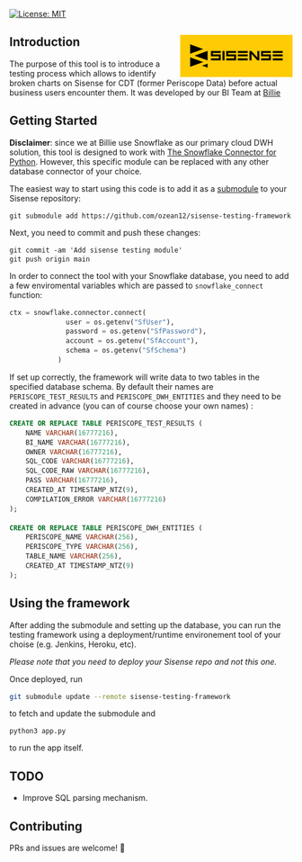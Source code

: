 [![License: MIT](https://img.shields.io/badge/License-MIT-blue.svg)](https://opensource.org/licenses/MIT)

## Introduction <img src="logos/sisense.png" align="right" width="200px"/>
The purpose of this tool is to introduce a testing process which allows to identify broken charts on Sisense for CDT (former Periscope Data) before actual business users encounter them.
It was developed by our BI Team at [Billie](https://www.billie.io)

## Getting Started
**Disclaimer**: since we at Billie use Snowflake as our primary cloud DWH solution, this tool is designed to work with [The Snowflake Connector for Python](https://docs.snowflake.com/en/user-guide/python-connector.html). However, this specific module can be replaced with any other database connector of your choice. 

The easiest way to start using this code is to add it as a [submodule](https://git-scm.com/book/en/v2/Git-Tools-Submodules) to your Sisense repository:

```shell
git submodule add https://github.com/ozean12/sisense-testing-framework 
```

Next, you need to commit and push these changes:

```shell
git commit -am 'Add sisense testing module'
git push origin main
```

In order to connect the tool with your Snowflake database, you need to add a few enviromental variables which are passed to `snowflake_connect` function:

```python
ctx = snowflake.connector.connect(
              user = os.getenv("SfUser"),
              password = os.getenv("SfPassword"),
              account = os.getenv("SfAccount"),
              schema = os.getenv("SfSchema")
            )
```

If set up correctly, the framework will write data to two tables in the specified database schema. By default their names are `PERISCOPE_TEST_RESULTS` and `PERISCOPE_DWH_ENTITIES` and they need to be created in advance (you can of course choose your own names) :

```sql
CREATE OR REPLACE TABLE PERISCOPE_TEST_RESULTS (
	NAME VARCHAR(16777216),
	BI_NAME VARCHAR(16777216),
	OWNER VARCHAR(16777216),
	SQL_CODE VARCHAR(16777216),
	SQL_CODE_RAW VARCHAR(16777216),
	PASS VARCHAR(16777216),
	CREATED_AT TIMESTAMP_NTZ(9),
	COMPILATION_ERROR VARCHAR(16777216)
);

CREATE OR REPLACE TABLE PERISCOPE_DWH_ENTITIES (
	PERISCOPE_NAME VARCHAR(256),
	PERISCOPE_TYPE VARCHAR(256),
	TABLE_NAME VARCHAR(256),
	CREATED_AT TIMESTAMP_NTZ(9)
);
```


## Using the framework

After adding the submodule and setting up the database, you can run the testing framework using a deployment/runtime environement tool of your choise (e.g. Jenkins, Heroku, etc).

*Please note that you need to deploy your Sisense repo and not this one.*

Once deployed, run

```bash
git submodule update --remote sisense-testing-framework
```

to fetch and update the submodule and

```
python3 app.py
```

to run the app itself.

## TODO

* Improve SQL parsing mechanism.


## Contributing
PRs and issues are welcome! 🎉

